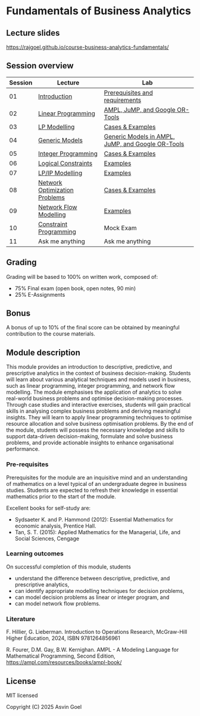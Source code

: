 # Fundamentals of Business Analytics

## Lecture slides

https://rajgoel.github.io/course-business-analytics-fundamentals/

## Session overview

| Session | Lecture                       | Lab                          |
|---------|-------------------------------|------------------------------|
| 01      | [Introduction](https://rajgoel.github.io/course-business-analytics-fundamentals/?topic=01-lecture)                  | [Prerequisites and requirements](https://rajgoel.github.io/course-business-analytics-fundamentals/?topic=01-lab) |
| 02      | [Linear Programming](https://rajgoel.github.io/course-business-analytics-fundamentals/?topic=02-lecture)            | [AMPL, JuMP, and Google OR-Tools](https://rajgoel.github.io/course-business-analytics-fundamentals/?topic=02-lab)                  |
| 03      | [LP Modelling](https://rajgoel.github.io/course-business-analytics-fundamentals/?topic=03-lecture)                  | [Cases & Examples](https://rajgoel.github.io/course-business-analytics-fundamentals/?topic=03-lab)             |
| 04      | [Generic Models](https://rajgoel.github.io/course-business-analytics-fundamentals/?topic=04-lecture)                | [Generic Models in AMPL, JuMP, and Google OR-Tools](https://rajgoel.github.io/course-business-analytics-fundamentals/?topic=04-lab)         |
| 05      | [Integer Programming](https://rajgoel.github.io/course-business-analytics-fundamentals/?topic=05-lecture)           | [Cases & Examples](https://rajgoel.github.io/course-business-analytics-fundamentals/?topic=05-lab)             |
| 06      | [Logical Constraints](https://rajgoel.github.io/course-business-analytics-fundamentals/?topic=06-lecture)           | [Examples](https://rajgoel.github.io/course-business-analytics-fundamentals/?topic=06-lab)                     |
| 07      | [LP/IP Modelling](https://rajgoel.github.io/course-business-analytics-fundamentals/?topic=07-lecture)               | [Examples](https://rajgoel.github.io/course-business-analytics-fundamentals/?topic=07-lab)                     |
| 08      | [Network Optimization Problems](https://rajgoel.github.io/course-business-analytics-fundamentals/?topic=08-lecture) | [Cases & Examples](https://rajgoel.github.io/course-business-analytics-fundamentals/?topic=08-lab)             |
| 09      | [Network Flow Modelling](https://rajgoel.github.io/course-business-analytics-fundamentals/?topic=09-lecture)        | [Examples](https://rajgoel.github.io/course-business-analytics-fundamentals/?topic=09-lab)                     |
| 10      | [Constraint Programming](https://rajgoel.github.io/course-business-analytics-fundamentals/?topic=10-lecture)        | Mock Exam                                                               |
|   11    | Ask me anything               | Ask me anything              |

## Grading

Grading will be based to 100% on written work, composed of:

- 75% Final exam (open book, open notes, 90 min)
- 25% E-Assignments

## Bonus

A bonus of up to 10% of the final score can be obtained by meaningful contribution to the course materials. 

## Module description

This module provides an introduction to descriptive, predictive, and prescriptive analytics in the context of business decision-making. Students will learn about various analytical techniques and models used in business, such as linear programming, integer programming, and network flow modelling. The module emphasises the application of analytics to solve real-world business problems and optimise decision-making processes. Through case studies and interactive exercises, students will gain practical skills in analysing complex business problems and deriving meaningful insights. They will learn to apply linear programming techniques to optimise resource allocation and solve business optimisation problems. By the end of the module, students will possess the necessary knowledge and skills to support data-driven decision-making, formulate and solve business problems, and provide actionable insights to enhance organisational performance.

### Pre-requisites

Prerequisites for the module are an inquisitive mind and an understanding of mathematics on a level typical of an undergraduate degree in business studies. Students are expected to refresh their knowledge in essential mathematics prior to the start of the module.

Excellent books for self-study are:
- Sydsaeter K. and P. Hammond (2012): Essential Mathematics for economic analysis, Prentice Hall.
- Tan, S. T. (2015): Applied Mathematics for the Managerial, Life, and Social Sciences, Cengage

### Learning outcomes

On successful completion of this module, students

- understand the difference between descriptive, predictive, and prescriptive analytics,
- can identify appropriate modelling techniques for decision problems,
- can model decision problems as linear or integer program, and
- can model network flow problems.

### Literature

F. Hillier, G. Lieberman. Introduction to Operations Research, McGraw-Hill Higher Education, 2024, ISBN 9781264856961

R. Fourer, D.M. Gay, B.W. Kernighan. AMPL - A Modeling Language for Mathematical Programming, Second Edition, https://ampl.com/resources/books/ampl-book/

## License

MIT licensed

Copyright (C) 2025 Asvin Goel
